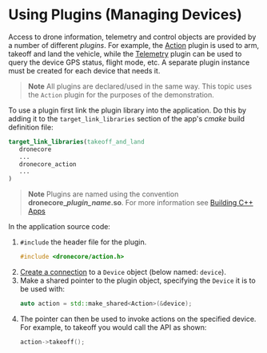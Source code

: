 # Using Plugins (Managing Devices)

Access to drone information, telemetry and control objects are provided by a number of different *plugins*. For example, the [Action](../api_reference/classdronecore_1_1_action.md) plugin is used to arm, takeoff and land the vehicle, while the [Telemetry](../guide/telemetry.md) plugin can be used to query the device GPS status, flight mode, etc. A separate plugin instance must be created for each device that needs it. 

> **Note** All plugins are declared/used in the same way. This topic uses the `Action` plugin for the purposes of the demonstration. 

To use a plugin first link the plugin library into the application. Do this by adding it to the `target_link_libraries` section of the app's *cmake* build definition file:

```cmake
target_link_libraries(takeoff_and_land
   dronecore
   ...
   dronecore_action
   ...
)
```

> **Note** Plugins are named using the convention **dronecore\__plugin\_name_.so**. For more information see [Building C++ Apps](../guide/toolchain.md)


In the application source code: 
1. `#include` the header file for the plugin. 
   ```cpp
   #include <dronecore/action.h>
   ```
1. [Create a connection](../guide/connections.md) to a `Device` object (below named: `device`).
1. Make a shared pointer to the plugin object, specifying the `Device` it is to be used with:
   ```cpp
   auto action = std::make_shared<Action>(&device);
   ```
1. The pointer can then be used to invoke actions on the specified device. For example, to takeoff you would call the API as shown:
   ```cpp
   action->takeoff();
   ```
